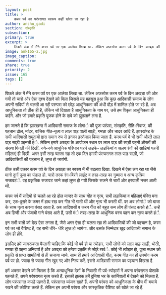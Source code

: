 ```yaml
---
layout: post
title: >
    करम पर्व का परंपरागत स्वरूप कहीं खोता जा रहा है
author: anshu_gadi
section: संस्कृति
subsection:
primary: true
excerpt: >
    पिछले अंक में मैंने करम पर्व पर एक आलेख लिखा था. लेकिन अफसोस करम पर्व के दिन अखड़ा की ओर गयी तो चारो ओर ऐसा द्श्य देखने को मिला जिससे यह महसूस हुआ कि कुछ आदिवासी समाज के लोग अपनी सदियों से चलती आ रही परम्परा को छोड़ आधुनिकता की अंधी दौड़ में शामिल होते जा रहे हैं. 
image: ank165-2.jpg
image_caption: 
comments: true
share: true
priority: 2
issue: 165
tags: []
---
```


पिछले अंक में मैंने करम पर्व पर एक आलेख लिखा था. लेकिन अफसोस करम पर्व के दिन अखड़ा की ओर गयी तो चारो ओर ऐसा द्श्य देखने को मिला जिससे यह महसूस हुआ कि कुछ आदिवासी समाज के लोग अपनी सदियों से चलती आ रही परम्परा को छोड़ आधुनिकता की अंधी दौड़ में शामिल होते जा रहे हैं. अब आधुनिकता तो ठीक ही है, लेकिन जो दिखता है आधुनिकता के नाम पर, उसे हम विकृत आधुनिकता ही कहेंगे. और जो हमारे प्रकृति पूजक होने के दावे को झुठलाने लगा है.

हम जानते हैं कि झारखण्ड में आदिवासी समाज के लोगांे की पूजा परंपरा, संस्कृति, रीति-रिवाज, की पहचान ढोल, मांदर, वाचिक गीत-नृत्य व लाल पाड़ वाली साड़ी, गमछा और चादर आदि हैं. झारखंण्ड के सभी आदिवासी समुदायों द्वारा समान रुप से इनका इस्तेमाल किया जाता हैं. करम पर्व में भी सभी औरतें लाल पाड़ साड़ी पहनती हंै. लेकिन हमारे अखड़ा के आयोजन स्थल पर लाल पाड़ की साड़ी पहनी औरतों की संख्या गिनती की दिखीं. नये-नये आधुनिक परिधान पहने लड़के- लड़कियां व अलग रंगों की साड़ियां पहनी महिलाएं ही दिखी. अगर इसी तरह चलता रहा तो एक दिन हमारी पंरम्परागत लाल पाड़ साड़ी, जो आदिवासियों की पहचान है, लुप्त हो जायंगी.

ठीक उसी प्रकार करम पर्व के दिन अखड़ा का स्वरुप में भी बदलाव दिखा. दिखने में ऐसा लग रहा था जैसे मानो दुर्गा पूजा का पंडाल हो. चारो तरफ रंग-बिरंगे लाईट व तरह-तरह का गुब्बारा व अन्य कृत्रिम सजावटंे. वह  प्रकृतिक सजावट जाने कहां लुप्त हो गयी जिसके सजने से चारों ओर हरयाली नजर आती थी.

करम पर्व मेें सदियों से चलते आ रहे ढोल मान्दर के साथ गीत व नृत्य, सभी लड़कियां व महिलाएं पंक्ति बना कर, एक-दुसरे के कमर में हाथ रख कर गीत भी गाती थीं और नृत्य भी करती थीं. पर अब लोगांे को बाजा के साथ नृत्य करना पंसद आता है. अब आदिवासी व करम गीत को बहुत कम लोग ही पंसद करते हंै. उन्हें अब हिन्दी और पंजाबी गाने पंसद आते हैं, उसी मंे तरह-तरह के आधुनिक वस्त्र पहन कर नृत्य करते हंै.

इन सभी बातों को देख ऐसा लगता है, जैसे अगर ऐसा ही चलता रहा तो आदिवासियों की जो पहचान है, करम पर्व का जो वैशिष्ट है, वह सभी धीरे- धीरे लुप्त हो जायेगा. और उसके जिम्मेदार खुद आदिवासी समाज के लोग ही होंगे.

इसलिए हमें जागरूकता फैलानी चाहिए कि कोई भी पर्व हो या त्योहार, सभी लोगों को लाल पाड़ साड़ी, धोती, गमछा ही पहना अनिवार्य है और अखड़ा को हमेशा प्रकृति से जोड़े रखंे. कोई भी त्योहार हो, पूजा स्थान को प्रकृति से प्राप्त सामग्रियों से ही सजाया जाये. साथ ही हमारे आदिवासी गीत, करम गीत का ही उपयोग करम पर्व पर हो. ज्यादा से ज्यादा गीत खुद गए और नित्य करें. इससे आदिवासी समाज का पहचान दिखता है.

हमें अक्सर देखने को मिलता है कि अत्याधुनिक देशों के निवासी भी पर्व-त्योहारों में अपना परंपरागत पोशाकें पहनते हैं, अपने परंपरागत नृत्य करते हैं. इसकी झलक हमें दुनिया भर के कार्निवालों में देखने को मिलता है. लोग परंपरागत कपड़े पहनते हैं. परंपरागत व्यंजन खाते हैं. अपनी परंपरा को आधुनिकता के बीच भी बचाये रखने की कोशिश करते हैं. लेकिन हम अपनी परंपरा और सांस्कृतिक वैशिष्ट को खोते जा रहे हैं. 